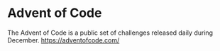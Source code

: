 # Advent of Code

The Advent of Code is a public set of challenges released daily during December.
https://adventofcode.com/
